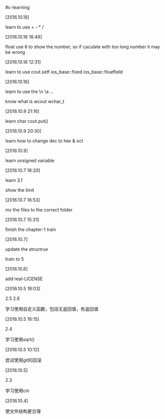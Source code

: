 #c-learning

[2016.10.18]

learn to use + - * /

[2016.10.16 16:49]

float use 6 to show the number, so if caculate with too long number it may be wrong

[2016.10.16 12:31]

learn to use cout.setf ios_base::fixed ios_base::floatfield

[2016.10.16]

learn to use the \n \a ...

know what is wcout wchar_t

[2016.10.9 21:16]

learn char cout.put()

[2016.10.9 20:30]

learn how to change dec to hex & oct

[2016.10.9]

learn unsigned variable

[2016.10.7 18:20]

learn 3.1

show the limit

[2016.10.7 16:53]

mv the files to the correct folder

[2016.10.7 15:31]

finish the chapter-1 train

[2016.10.7]

update the structrue

train to 5

[2016.10.6]

add real-LICENSE

[2016.10.5 18:03]

2.5 2.6

学习使用自定义函数，包括无返回值，有返回值

[2016.10.5 16:15]

2.4

学习使用sqrt()

[2016.10.5 10:12]

尝试使用git的回滚

[2016.10.5]

2.3

学习使用cin

[2016.10.4]

使文件结构更合理

